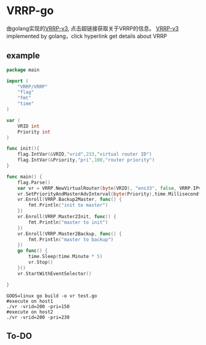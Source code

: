 # VRRP-go
由golang实现的[VRRP-v3](https://tools.ietf.org/html/rfc5798), 点击超链接获取关于VRRP的信息。
[VRRP-v3](https://tools.ietf.org/html/rfc5798) implemented by golang，click hyperlink get details about VRRP

## example
```go
package main

import (
	"VRRP/VRRP"
	"flag"
	"fmt"
	"time"
)

var (
	VRID int
	Priority int
)

func init(){
	flag.IntVar(&VRID,"vrid",233,"virtual router ID")
	flag.IntVar(&Priority,"pri",100,"router priority")
}

func main() {
	flag.Parse()
	var vr = VRRP.NewVirtualRouter(byte(VRID), "ens33", false, VRRP.IPv4)
	vr.SetPriorityAndMasterAdvInterval(byte(Priority),time.Millisecond*800)
	vr.Enroll(VRRP.Backup2Master, func() {
		fmt.Println("init to master")
	})
	vr.Enroll(VRRP.Master2Init, func() {
		fmt.Println("master to init")
	})
	vr.Enroll(VRRP.Master2Backup, func() {
		fmt.Println("master to backup")
	})
	go func() {
		time.Sleep(time.Minute * 5)
		vr.Stop()
	}()
	vr.StartWithEventSelector()

}
```
```shell
GOOS=linux go build -o vr test.go
#execute on host1
./vr -vrid=200 -pri=150
#execute on host2
./vr -vrid=200 -pri=230
```

## To-DO


